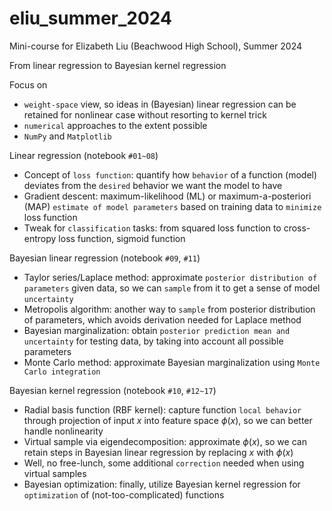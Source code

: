 # eliu_summer_2024
Mini-course for Elizabeth Liu (Beachwood High School), Summer 2024

From linear regression to Bayesian kernel regression 

Focus on
* `weight-space` view, so ideas in (Bayesian) linear regression can be retained for nonlinear case without resorting to kernel trick
* `numerical` approaches to the extent possible
* `NumPy` and `Matplotlib`

Linear regression (notebook `#01~08`)
* Concept of `loss function`: quantify how `behavior` of a function (model) deviates from the `desired` behavior we want the model to have
* Gradient descent: maximum-likelihood (ML) or maximum-a-posteriori (MAP) `estimate of model parameters` based on training data to `minimize` loss function
* Tweak for `classification` tasks: from squared loss function to cross-entropy loss function, sigmoid function

Bayesian linear regression (notebook `#09`, `#11`)
* Taylor series/Laplace method: approximate `posterior distribution of parameters` given data, so we can `sample` from it to get a sense of model `uncertainty`
* Metropolis algorithm: another way to `sample` from posterior distribution of parameters, which avoids derivation needed for Laplace method
* Bayesian marginalization: obtain `posterior prediction mean and uncertainty` for testing data, by taking into account all possible parameters
* Monte Carlo method: approximate Bayesian marginalization using `Monte Carlo integration`

Bayesian kernel regression (notebook `#10`, `#12~17`)
* Radial basis function (RBF kernel): capture function `local behavior` through projection of input $x$ into feature space $\phi(x)$, so we can better handle nonlinearity
* Virtual sample via eigendecomposition: approximate $\phi(x)$, so we can retain steps in Bayesian linear regression by replacing $x$ with $\phi(x)$
* Well, no free-lunch, some additional `correction` needed when using virtual samples
* Bayesian optimization: finally, utilize Bayesian kernel regression for `optimization` of (not-too-complicated) functions
